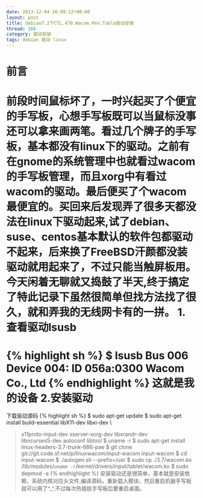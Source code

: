 ```yaml
---
date: 2013-12-04 16:09:12+00:00
layout: post
title: debian7.2下CTL.470.Wacom.Pen.Table驱动安装
thread: 166
category: 驱动安装
tags: debian 驱动 linux
---
```


前言
=============
前段时间鼠标坏了，一时兴起买了个便宜的手写板，心想手写板既可以当鼠标没事还可以拿来画两笔。看过几个牌子的手写板，基本都没有linux下的驱动。之前有在gnome的系统管理中也就看过wacom的手写板管理，而且xorg中有看过wacom的驱动。最后便买了个wacom最便宜的。买回来后发现弄了很多天都没法在linux下驱动起来,试了debian、suse、centos基本默认的软件包都驱动不起来，后来换了FreeBSD汗颜都没装驱动就用起来了，不过只能当触屏板用。今天闲着无聊就又捣鼓了半天,终于搞定了特此记录下虽然很简单但找方法找了很久，就和弄我的无线网卡有的一拼。
1.查看驱动lsusb
=============
{% highlight sh %}
$ lsusb 
Bus 006 Device 004: ID 056a:0300 Wacom Co., Ltd 
{% endhighlight %}
这就是我的设备
2.安装驱动
=============
下载驱动源码
{% highlight sh %}
$ sudo apt-get update
$ sudo apt-get install build-essential libX11-dev libxi-dev \
> x11proto-input-dev xserver-xorg-dev libxrandr-dev \
> libncurses5-dev autoconf libtool
$ uname -r
$ sudo apt-get install linux-headers-3.7-trunk-686-pae
$ git clone git://git.code.sf.net/p/linuxwacom/input-wacom input-wacom
$ cd input-wacom
$ ./autogen.sh --prefix=/usr
$ sudo cp ./3.7/wacom.ko \
> /lib/modules/`uname -r`/kernel/drivers/input/tablet/wacom.ko
$ sudo depmod -a
{% endhighlight %}
安装驱动还是很简单，基本就是安装依赖、系统内核对应头文件,编译源码，重新载入模块，然后重启机器手写板就可以用了^_^,不过每次热插拔手写板后要重启桌面。
